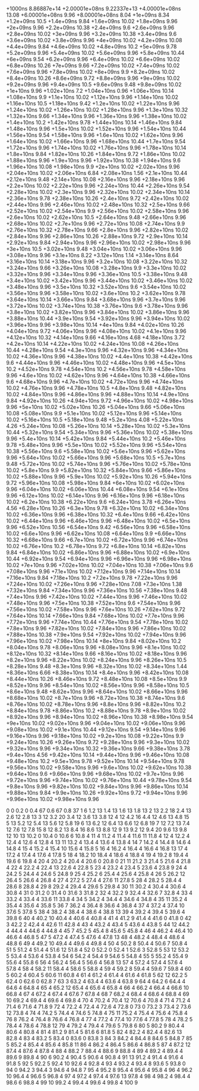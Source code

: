 +1000ns 8.86887e+14
+2.00001e+08ns 9.22337e+13
+4.00001e+08ns 13.08
+6.00001e+08ns 9.96
+8.00001e+08ns 8.04
+1e+09ns 8.34
+1.2e+09ns 10.5
+1.4e+09ns 9.84
+1.6e+09ns 10.02
+1.8e+09ns 9.96
+2e+09ns 9.96
+2.2e+09ns 10.38
+2.4e+09ns 9.6
+2.6e+09ns 9.96
+2.8e+09ns 10.02
+3e+09ns 9.96
+3.2e+09ns 10.38
+3.4e+09ns 9.6
+3.6e+09ns 10.02
+3.8e+09ns 9.96
+4e+09ns 10.02
+4.2e+09ns 10.08
+4.4e+09ns 9.84
+4.6e+09ns 10.02
+4.8e+09ns 10.2
+5e+09ns 9.78
+5.2e+09ns 9.96
+5.4e+09ns 10.02
+5.6e+09ns 9.96
+5.8e+09ns 10.44
+6e+09ns 9.54
+6.2e+09ns 9.96
+6.4e+09ns 10.02
+6.6e+09ns 10.02
+6.8e+09ns 10.26
+7e+09ns 9.66
+7.2e+09ns 10.02
+7.4e+09ns 10.02
+7.6e+09ns 9.96
+7.8e+09ns 10.02
+8e+09ns 9.9
+8.2e+09ns 10.02
+8.4e+09ns 10.26
+8.6e+09ns 9.72
+8.8e+09ns 9.96
+9e+09ns 10.02
+9.2e+09ns 9.96
+9.4e+09ns 10.5
+9.6e+09ns 9.48
+9.8e+09ns 10.02
+1e+10ns 9.96
+1.02e+10ns 7.2
+1.04e+10ns 0.96
+1.06e+10ns 10.14
+1.08e+10ns 9.9
+1.1e+10ns 10.02
+1.12e+10ns 9.96
+1.14e+10ns 10.02
+1.16e+10ns 10.5
+1.18e+10ns 9.42
+1.2e+10ns 10.02
+1.22e+10ns 9.96
+1.24e+10ns 10.02
+1.26e+10ns 10.02
+1.28e+10ns 9.96
+1.3e+10ns 10.32
+1.32e+10ns 9.66
+1.34e+10ns 9.96
+1.36e+10ns 9.96
+1.38e+10ns 10.02
+1.4e+10ns 10.2
+1.42e+10ns 9.78
+1.44e+10ns 10.14
+1.46e+10ns 9.84
+1.48e+10ns 9.96
+1.5e+10ns 10.02
+1.52e+10ns 9.96
+1.54e+10ns 10.44
+1.56e+10ns 9.54
+1.58e+10ns 9.96
+1.6e+10ns 10.02
+1.62e+10ns 9.96
+1.64e+10ns 10.02
+1.66e+10ns 9.96
+1.68e+10ns 10.44
+1.7e+10ns 9.54
+1.72e+10ns 9.96
+1.74e+10ns 10.02
+1.76e+10ns 9.96
+1.78e+10ns 10.14
+1.8e+10ns 9.84
+1.82e+10ns 10.26
+1.84e+10ns 9.72
+1.86e+10ns 10.02
+1.88e+10ns 9.96
+1.9e+10ns 9.96
+1.92e+10ns 10.38
+1.94e+10ns 9.6
+1.96e+10ns 10.08
+1.98e+10ns 9.9
+2e+10ns 10.02
+2.02e+10ns 9.96
+2.04e+10ns 10.02
+2.06e+10ns 6.84
+2.08e+10ns 1.56
+2.1e+10ns 10.44
+2.12e+10ns 9.48
+2.14e+10ns 10.08
+2.16e+10ns 9.96
+2.18e+10ns 9.96
+2.2e+10ns 10.02
+2.22e+10ns 9.96
+2.24e+10ns 10.44
+2.26e+10ns 9.54
+2.28e+10ns 10.02
+2.3e+10ns 9.96
+2.32e+10ns 10.02
+2.34e+10ns 10.14
+2.36e+10ns 9.78
+2.38e+10ns 10.26
+2.4e+10ns 9.72
+2.42e+10ns 10.02
+2.44e+10ns 9.96
+2.46e+10ns 10.02
+2.48e+10ns 10.32
+2.5e+10ns 9.66
+2.52e+10ns 10.02
+2.54e+10ns 9.9
+2.56e+10ns 10.02
+2.58e+10ns 9.96
+2.6e+10ns 10.02
+2.62e+10ns 10.5
+2.64e+10ns 9.48
+2.66e+10ns 9.96
+2.68e+10ns 10.02
+2.7e+10ns 9.96
+2.72e+10ns 10.08
+2.74e+10ns 9.9
+2.76e+10ns 10.32
+2.78e+10ns 9.66
+2.8e+10ns 9.96
+2.82e+10ns 10.02
+2.84e+10ns 9.96
+2.86e+10ns 10.26
+2.88e+10ns 9.72
+2.9e+10ns 10.14
+2.92e+10ns 9.84
+2.94e+10ns 9.96
+2.96e+10ns 10.02
+2.98e+10ns 9.96
+3e+10ns 10.5
+3.02e+10ns 9.48
+3.04e+10ns 10.02
+3.06e+10ns 9.96
+3.08e+10ns 9.96
+3.1e+10ns 8.22
+3.12e+10ns 1.14
+3.14e+10ns 8.64
+3.16e+10ns 10.14
+3.18e+10ns 9.96
+3.2e+10ns 10.08
+3.22e+10ns 10.32
+3.24e+10ns 9.66
+3.26e+10ns 10.08
+3.28e+10ns 9.9
+3.3e+10ns 10.02
+3.32e+10ns 9.96
+3.34e+10ns 9.96
+3.36e+10ns 10.5
+3.38e+10ns 9.48
+3.4e+10ns 10.02
+3.42e+10ns 9.96
+3.44e+10ns 10.02
+3.46e+10ns 10.02
+3.48e+10ns 9.96
+3.5e+10ns 10.32
+3.52e+10ns 9.6
+3.54e+10ns 10.02
+3.56e+10ns 9.96
+3.58e+10ns 10.02
+3.6e+10ns 10.2
+3.62e+10ns 9.78
+3.64e+10ns 10.14
+3.66e+10ns 9.84
+3.68e+10ns 9.96
+3.7e+10ns 9.96
+3.72e+10ns 10.02
+3.74e+10ns 10.38
+3.76e+10ns 9.6
+3.78e+10ns 9.96
+3.8e+10ns 10.02
+3.82e+10ns 9.96
+3.84e+10ns 10.02
+3.86e+10ns 9.96
+3.88e+10ns 10.44
+3.9e+10ns 9.54
+3.92e+10ns 9.96
+3.94e+10ns 10.02
+3.96e+10ns 9.96
+3.98e+10ns 10.14
+4e+10ns 9.84
+4.02e+10ns 10.26
+4.04e+10ns 9.72
+4.06e+10ns 9.96
+4.08e+10ns 10.02
+4.1e+10ns 9.96
+4.12e+10ns 10.32
+4.14e+10ns 9.66
+4.16e+10ns 4.68
+4.18e+10ns 3.72
+4.2e+10ns 10.14
+4.22e+10ns 10.02
+4.24e+10ns 10.08
+4.26e+10ns 10.44
+4.28e+10ns 9.54
+4.3e+10ns 9.96
+4.32e+10ns 9.96
+4.34e+10ns 10.02
+4.36e+10ns 9.96
+4.38e+10ns 10.02
+4.4e+10ns 10.38
+4.42e+10ns 9.6
+4.44e+10ns 9.96
+4.46e+10ns 10.02
+4.48e+10ns 9.96
+4.5e+10ns 10.2
+4.52e+10ns 9.78
+4.54e+10ns 10.2
+4.56e+10ns 9.78
+4.58e+10ns 9.96
+4.6e+10ns 10.02
+4.62e+10ns 9.96
+4.64e+10ns 10.38
+4.66e+10ns 9.6
+4.68e+10ns 9.96
+4.7e+10ns 10.02
+4.72e+10ns 9.96
+4.74e+10ns 10.02
+4.76e+10ns 9.96
+4.78e+10ns 10.5
+4.8e+10ns 9.48
+4.82e+10ns 10.02
+4.84e+10ns 9.96
+4.86e+10ns 9.96
+4.88e+10ns 10.14
+4.9e+10ns 9.84
+4.92e+10ns 10.26
+4.94e+10ns 9.72
+4.96e+10ns 10.02
+4.98e+10ns 9.96
+5e+10ns 10.02
+5.02e+10ns 10.26
+5.04e+10ns 9.66
+5.06e+10ns 10.08
+5.08e+10ns 9.9
+5.1e+10ns 10.02
+5.12e+10ns 9.96
+5.14e+10ns 10.02
+5.16e+10ns 10.5
+5.18e+10ns 9.48
+5.2e+10ns 4.08
+5.22e+10ns 4.26
+5.24e+10ns 10.08
+5.26e+10ns 10.14
+5.28e+10ns 10.02
+5.3e+10ns 10.44
+5.32e+10ns 9.54
+5.34e+10ns 9.96
+5.36e+10ns 10.02
+5.38e+10ns 9.96
+5.4e+10ns 10.14
+5.42e+10ns 9.84
+5.44e+10ns 10.2
+5.46e+10ns 9.78
+5.48e+10ns 9.96
+5.5e+10ns 10.02
+5.52e+10ns 9.96
+5.54e+10ns 10.38
+5.56e+10ns 9.6
+5.58e+10ns 10.02
+5.6e+10ns 9.96
+5.62e+10ns 9.96
+5.64e+10ns 10.02
+5.66e+10ns 9.96
+5.68e+10ns 10.5
+5.7e+10ns 9.48
+5.72e+10ns 10.02
+5.74e+10ns 9.96
+5.76e+10ns 10.02
+5.78e+10ns 10.02
+5.8e+10ns 9.9
+5.82e+10ns 10.32
+5.84e+10ns 9.66
+5.86e+10ns 10.02
+5.88e+10ns 9.96
+5.9e+10ns 10.02
+5.92e+10ns 10.26
+5.94e+10ns 9.72
+5.96e+10ns 10.08
+5.98e+10ns 9.84
+6e+10ns 10.02
+6.02e+10ns 9.96
+6.04e+10ns 10.02
+6.06e+10ns 10.44
+6.08e+10ns 9.54
+6.1e+10ns 9.96
+6.12e+10ns 10.02
+6.14e+10ns 9.96
+6.16e+10ns 9.96
+6.18e+10ns 10.02
+6.2e+10ns 10.38
+6.22e+10ns 9.6
+6.24e+10ns 3.78
+6.26e+10ns 4.56
+6.28e+10ns 10.26
+6.3e+10ns 9.78
+6.32e+10ns 10.02
+6.34e+10ns 10.02
+6.36e+10ns 9.96
+6.38e+10ns 10.32
+6.4e+10ns 9.66
+6.42e+10ns 10.02
+6.44e+10ns 9.96
+6.46e+10ns 9.96
+6.48e+10ns 10.02
+6.5e+10ns 9.96
+6.52e+10ns 10.56
+6.54e+10ns 9.42
+6.56e+10ns 9.96
+6.58e+10ns 10.02
+6.6e+10ns 9.96
+6.62e+10ns 10.08
+6.64e+10ns 9.9
+6.66e+10ns 10.32
+6.68e+10ns 9.66
+6.7e+10ns 10.02
+6.72e+10ns 9.96
+6.74e+10ns 10.02
+6.76e+10ns 10.2
+6.78e+10ns 9.72
+6.8e+10ns 10.14
+6.82e+10ns 9.84
+6.84e+10ns 10.02
+6.86e+10ns 9.96
+6.88e+10ns 10.02
+6.9e+10ns 10.44
+6.92e+10ns 9.54
+6.94e+10ns 9.96
+6.96e+10ns 9.96
+6.98e+10ns 10.02
+7e+10ns 9.96
+7.02e+10ns 10.02
+7.04e+10ns 10.38
+7.06e+10ns 9.6
+7.08e+10ns 9.96
+7.1e+10ns 10.02
+7.12e+10ns 9.96
+7.14e+10ns 10.14
+7.16e+10ns 9.84
+7.18e+10ns 10.2
+7.2e+10ns 9.78
+7.22e+10ns 9.96
+7.24e+10ns 10.02
+7.26e+10ns 9.96
+7.28e+10ns 7.08
+7.3e+10ns 1.38
+7.32e+10ns 9.84
+7.34e+10ns 9.96
+7.36e+10ns 10.56
+7.38e+10ns 9.48
+7.4e+10ns 9.96
+7.42e+10ns 10.02
+7.44e+10ns 9.96
+7.46e+10ns 10.02
+7.48e+10ns 9.96
+7.5e+10ns 10.38
+7.52e+10ns 9.6
+7.54e+10ns 9.96
+7.56e+10ns 10.02
+7.58e+10ns 9.96
+7.6e+10ns 10.26
+7.62e+10ns 9.72
+7.64e+10ns 10.14
+7.66e+10ns 9.84
+7.68e+10ns 10.02
+7.7e+10ns 9.96
+7.72e+10ns 9.96
+7.74e+10ns 10.44
+7.76e+10ns 9.54
+7.78e+10ns 10.02
+7.8e+10ns 9.96
+7.82e+10ns 10.02
+7.84e+10ns 9.96
+7.86e+10ns 10.02
+7.88e+10ns 10.38
+7.9e+10ns 9.54
+7.92e+10ns 10.02
+7.94e+10ns 9.96
+7.96e+10ns 10.02
+7.98e+10ns 10.14
+8e+10ns 9.84
+8.02e+10ns 10.2
+8.04e+10ns 9.78
+8.06e+10ns 9.96
+8.08e+10ns 9.96
+8.1e+10ns 10.02
+8.12e+10ns 10.32
+8.14e+10ns 9.66
+8.16e+10ns 10.02
+8.18e+10ns 9.96
+8.2e+10ns 9.96
+8.22e+10ns 10.02
+8.24e+10ns 9.96
+8.26e+10ns 10.5
+8.28e+10ns 9.48
+8.3e+10ns 9.96
+8.32e+10ns 10.02
+8.34e+10ns 1.44
+8.36e+10ns 6.66
+8.38e+10ns 10.14
+8.4e+10ns 9.96
+8.42e+10ns 10.08
+8.44e+10ns 10.26
+8.46e+10ns 9.72
+8.48e+10ns 10.08
+8.5e+10ns 9.9
+8.52e+10ns 9.96
+8.54e+10ns 10.02
+8.56e+10ns 9.96
+8.58e+10ns 10.5
+8.6e+10ns 9.48
+8.62e+10ns 9.96
+8.64e+10ns 10.02
+8.66e+10ns 9.96
+8.68e+10ns 10.02
+8.7e+10ns 9.96
+8.72e+10ns 10.38
+8.74e+10ns 9.6
+8.76e+10ns 10.02
+8.78e+10ns 9.96
+8.8e+10ns 9.96
+8.82e+10ns 10.2
+8.84e+10ns 9.78
+8.86e+10ns 10.2
+8.88e+10ns 9.78
+8.9e+10ns 10.02
+8.92e+10ns 9.96
+8.94e+10ns 10.02
+8.96e+10ns 10.38
+8.98e+10ns 9.54
+9e+10ns 10.02
+9.02e+10ns 9.96
+9.04e+10ns 10.02
+9.06e+10ns 9.96
+9.08e+10ns 10.02
+9.1e+10ns 10.44
+9.12e+10ns 9.54
+9.14e+10ns 9.96
+9.16e+10ns 9.96
+9.18e+10ns 10.02
+9.2e+10ns 10.08
+9.22e+10ns 9.9
+9.24e+10ns 10.26
+9.26e+10ns 9.72
+9.28e+10ns 9.96
+9.3e+10ns 10.02
+9.32e+10ns 9.96
+9.34e+10ns 10.32
+9.36e+10ns 9.66
+9.38e+10ns 3.78
+9.4e+10ns 4.56
+9.42e+10ns 10.14
+9.44e+10ns 9.96
+9.46e+10ns 10.08
+9.48e+10ns 10.2
+9.5e+10ns 9.78
+9.52e+10ns 10.14
+9.54e+10ns 9.78
+9.56e+10ns 10.02
+9.58e+10ns 9.96
+9.6e+10ns 10.02
+9.62e+10ns 10.38
+9.64e+10ns 9.6
+9.66e+10ns 9.96
+9.68e+10ns 10.02
+9.7e+10ns 9.96
+9.72e+10ns 9.96
+9.74e+10ns 10.02
+9.76e+10ns 10.44
+9.78e+10ns 9.54
+9.8e+10ns 9.96
+9.82e+10ns 10.02
+9.84e+10ns 9.96
+9.86e+10ns 10.14
+9.88e+10ns 9.84
+9.9e+10ns 10.26
+9.92e+10ns 9.72
+9.94e+10ns 9.96
+9.96e+10ns 10.02
+9.98e+10ns 9.96



0 0
0.2 0
0.4 67
0.6 67
0.8 37
1 6
1.2 13
1.4 13
1.6 13
1.8 13
2 13
2.2 18
2.4 13
2.6 12
2.8 13
3 12
3.2 20
3.4 12
3.6 13
3.8 12
4 12
4.2 16
4.4 12
4.6 13
4.8 15
5 13
5.2 12
5.4 13
5.6 12
5.8 19
6 13
6.2 12
6.4 13
6.6 12
6.8 19
7 12
7.2 13
7.4 12
7.6 12
7.8 15
8 12
8.2 13
8.4 16
8.6 13
8.8 12
9 13
9.2 12
9.4 20
9.6 13
9.8 12
10 13
10.2 0
10.4 0
10.6 6
10.8 4
11 4
11.2 4
11.4 4
11.6 11
11.8 4
12 4
12.2 4
12.4 4
12.6 4
12.8 4
13 11
13.2 4
13.4 4
13.6 4
13.8 4
14 7
14.2 4
14.4 8
14.6 4
14.8 4
15 4
15.2 4
15.4 10
15.6 4
15.8 5
16 4
16.2 4
16.4 4
16.6 4
16.8 13
17 4
17.2 4
17.4 4
17.6 4
17.8 5
18 4
18.2 10
18.4 4
18.6 4
18.8 4
19 4
19.2 8
19.4 4
19.6 6
19.8 4
20 4
20.2 4
20.4 4
20.6 0
20.8 0
21 11
21.2 3
21.4 5
21.6 4
21.8 4
22 4
22.2 4
22.4 13
22.6 4
22.8 5
23 4
23.2 4
23.4 5
23.6 4
23.8 9
24 4
24.2 5
24.4 4
24.6 5
24.8 9
25 4
25.2 6
25.4 4
25.6 4
25.8 4
26 5
26.2 12
26.4 5
26.6 4
26.8 4
27 4
27.2 5
27.4 4
27.6 11
27.8 5
28 4
28.2 5
28.4 4
28.6 8
28.8 4
29 8
29.2 4
29.4 4
29.6 5
29.8 4
30 11
30.2 4
30.4 4
30.6 4
30.8 4
31 0
31.2 0
31.4 0
31.6 3
31.8 2
32 4
32.2 9
32.4 4
32.6 7
32.8 4
33 4
33.2 4
33.4 4
33.6 11
33.8 4
34 5
34.2 4
34.4 4
34.6 4
34.8 4
35 11
35.2 4
35.4 4
35.6 4
35.8 5
36 7
36.2 4
36.4 8
36.6 4
36.8 4
37 4
37.2 4
37.4 10
37.6 5
37.8 5
38 4
38.2 4
38.4 4
38.6 4
38.8 13
39 4
39.2 4
39.4 5
39.6 4
39.8 6
40 4
40.2 10
40.4 4
40.6 4
40.8 4
41 4
41.2 9
41.4 4
41.6 0
41.8 0
42 3
42.2 2
42.4 4
42.6 11
42.8 4
43 4
43.2 4
43.4 5
43.6 4
43.8 5
44 12
44.2 4
44.4 4
44.6 4
44.8 4
45 7
45.2 5
45.4 8
45.6 5
45.8 4
46 4
46.2 4
46.4 10
46.6 4
46.8 5
47 5
47.2 4
47.4 5
47.6 4
47.8 13
48 4
48.2 4
48.4 4
48.6 4
48.8 6
49 4
49.2 10
49.4 4
49.6 4
49.8 4
50 4
50.2 8
50.4 4
50.6 7
50.8 4
51 5
51.2 4
51.4 4
51.6 12
51.8 4
52 0
52.2 0
52.4 1
52.6 3
52.8 5
53 12
53.2 5
53.4 4
53.6 4
53.8 4
54 6
54.2 4
54.4 9
54.6 5
54.8 4
55 5
55.2 4
55.4 9
55.6 4
55.8 6
56 4
56.2 4
56.4 5
56.6 4
56.8 13
57 4
57.2 4
57.4 4
57.6 4
57.8 4
58 4
58.2 11
58.4 4
58.6 5
58.8 4
59 4
59.2 8
59.4 4
59.6 7
59.8 4
60 5
60.2 4
60.4 5
60.6 11
60.8 4
61 4
61.2 4
61.4 4
61.6 4
61.8 5
62 12
62.2 5
62.4 0
62.6 0
62.8 7
63 3
63.2 4
63.4 4
63.6 4
63.8 9
64 4
64.2 6
64.4 4
64.6 4
64.8 4
65 4
65.2 12
65.4 4
65.6 4
65.8 4
66 4
66.2 4
66.4 4
66.6 10
66.8 4
67 4
67.2 4
67.4 4
67.6 7
67.8 4
68 7
68.2 4
68.4 4
68.6 4
68.8 4
69 10
69.2 4
69.4 4
69.6 4
69.8 4
70 4
70.2 4
70.4 12
70.6 4
70.8 4
71 4
71.2 4
71.4 6
71.6 4
71.8 9
72 4
72.2 4
72.4 4
72.6 4
72.8 0
73 0
73.2 3
73.4 2
73.6 12
73.8 4
74 4
74.2 5
74.4 4
74.6 5
74.8 4
75 11
75.2 4
75.4 4
75.6 4
75.8 4
76 8
76.2 4
76.4 8
76.6 4
76.8 4
77 4
77.2 4
77.4 10
77.6 4
77.8 5
78 4
78.2 5
78.4 4
78.6 4
78.8 12
79 4
79.2 4
79.4 4
79.6 5
79.8 6
80 5
80.2 9
80.4 4
80.6 4
80.8 4
81 4
81.2 9
81.4 5
81.6 6
81.8 5
82 4
82.2 4
82.4 4
82.6 13
82.8 4
83 4
83.2 5
83.4 0
83.6 0
83.8 3
84 3
84.2 4
84.4 8
84.6 5
84.8 7
85 5
85.2 4
85.4 4
85.6 4
85.8 11
86 4
86.2 4
86.4 5
86.6 4
86.8 5
87 4
87.2 12
87.4 4
87.6 4
87.8 4
88 4
88.2 7
88.4 4
88.6 9
88.8 4
89 4
89.2 4
89.4 4
89.6 9
89.8 4
90 6
90.2 4
90.4 5
90.6 4
90.8 4
91 13
91.2 4
91.4 4
91.6 4
91.8 5
92 5
92.2 5
92.4 10
92.6 4
92.8 4
93 4
93.2 4
93.4 8
93.6 5
93.8 0
94 0
94.2 3
94.4 3
94.6 4
94.8 7
95 4
95.2 8
95.4 4
95.6 4
95.8 4
96 4
96.2 10
96.4 4
96.6 5
96.8 4
97 4
97.2 4
97.4 4
97.6 13
97.8 4
98 4
98.2 4
98.4 4
98.6 6
98.8 4
99 10
99.2 4
99.4 4
99.6 4
99.8 4
100 9

